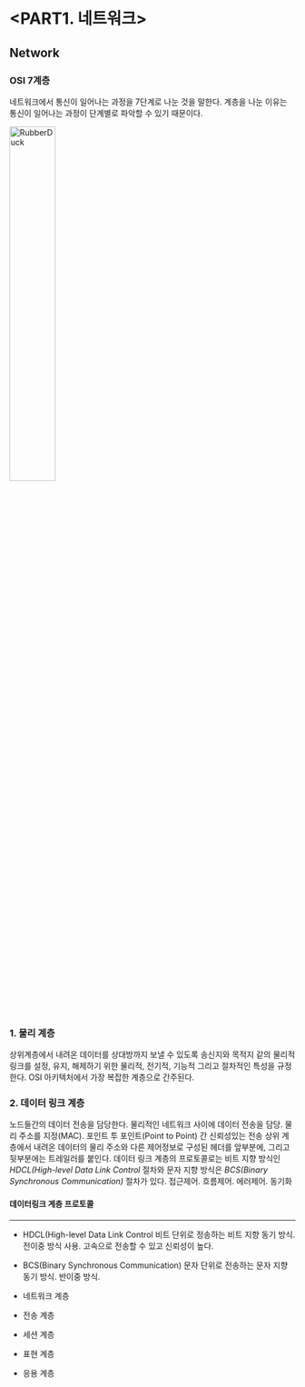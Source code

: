 # <PART1. 네트워크> 
## Network



### OSI 7계층
네트워크에서 통신이 일어나는 과정을 7단계로 나눈 것을 말한다. 계층을 나눈 이유는 통신이 일어나는 과정이 단계별로 파악할 수 있기 때문이다.

<img src="https://user-images.githubusercontent.com/76678910/105954099-8ca77b00-60b7-11eb-8ce5-f4412afe12c7.PNG" width="40%" height="40%" title="px(픽셀) 크기 설정" alt="RubberDuck"></img>


### 1. 물리 계층
상위계층에서 내려온 데이터를 상대방까지 보낼 수 있도록 송신지와 목적지 같의 물리적 링크를 설정, 유지, 해제하기 위한 물리적, 전기적, 기능적 그리고 절차적인 특성을 규정한다. OSI 아키텍처에서 가장 복잡한 계층으로 간주된다.

### 2. 데이터 링크 계층
노드들간의 데이터 전송을 담당한다. 물리적인 네트워크 사이에 데이터 전송을 담당. 물리 주소를 지정(MAC). 포인트 투 포인트(Point to Point) 간 신뢰성있는 전송 상위 계층에서 내려온 데이터의 물리 주소와 다른 제어정보로 구성된 헤더를 앞부분에, 그리고 뒷부분에는 트레일러를 붙인다. 데이터 링크 계층의 프로토콜로는 비트 지향 방식인 _HDCL(High-level Data Link Control_ 절차와 문자 지향 방식은 _BCS(Binary Synchronous Communication)_ 절차가 있다. 접근제어. 흐름제어. 에러제어. 동기화

#### 데이터링크 계층 프로토콜
-------------
* HDCL(High-level Data Link Control
비트 단위로 정송하는 비트 지향 동기 방식.
전이중 방식 사용.
고속으로 전송할 수 있고 신뢰성이 높다.
* BCS(Binary Synchronous Communication)
문자 단위로 전송하는 문자 지향 동기 방식. 반이중 방식.



* 네트워크 계층
* 전송 계층
* 세션 계층
* 표현 계층
* 응용 계층
